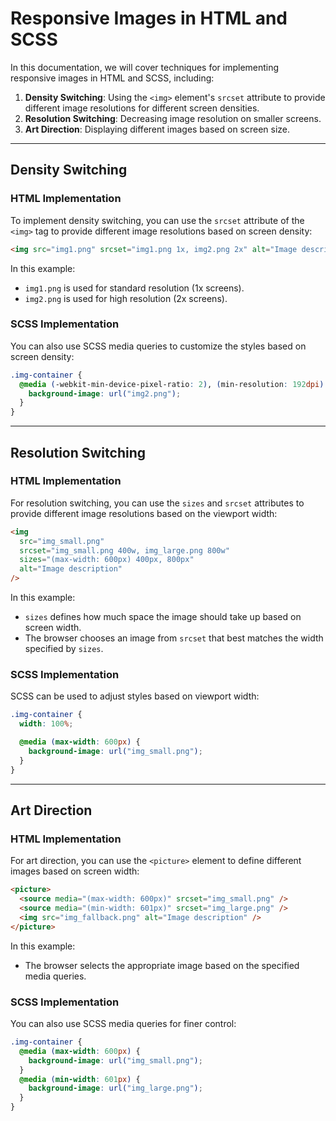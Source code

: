 # Responsive Images in HTML and SCSS

In this documentation, we will cover techniques for implementing responsive images in HTML and SCSS, including:

1. **Density Switching**: Using the `<img>` element's `srcset` attribute to provide different image resolutions for different screen densities.
2. **Resolution Switching**: Decreasing image resolution on smaller screens.
3. **Art Direction**: Displaying different images based on screen size.

---

## Density Switching

### HTML Implementation

To implement density switching, you can use the `srcset` attribute of the `<img>` tag to provide different image resolutions based on screen density:

```html
<img src="img1.png" srcset="img1.png 1x, img2.png 2x" alt="Image description" />
```

In this example:

- `img1.png` is used for standard resolution (1x screens).
- `img2.png` is used for high resolution (2x screens).

### SCSS Implementation

You can also use SCSS media queries to customize the styles based on screen density:

```scss
.img-container {
  @media (-webkit-min-device-pixel-ratio: 2), (min-resolution: 192dpi) {
    background-image: url("img2.png");
  }
}
```

---

## Resolution Switching

### HTML Implementation

For resolution switching, you can use the `sizes` and `srcset` attributes to provide different image resolutions based on the viewport width:

```html
<img
  src="img_small.png"
  srcset="img_small.png 400w, img_large.png 800w"
  sizes="(max-width: 600px) 400px, 800px"
  alt="Image description"
/>
```

In this example:

- `sizes` defines how much space the image should take up based on screen width.
- The browser chooses an image from `srcset` that best matches the width specified by `sizes`.

### SCSS Implementation

SCSS can be used to adjust styles based on viewport width:

```scss
.img-container {
  width: 100%;

  @media (max-width: 600px) {
    background-image: url("img_small.png");
  }
}
```

---

## Art Direction

### HTML Implementation

For art direction, you can use the `<picture>` element to define different images based on screen width:

```html
<picture>
  <source media="(max-width: 600px)" srcset="img_small.png" />
  <source media="(min-width: 601px)" srcset="img_large.png" />
  <img src="img_fallback.png" alt="Image description" />
</picture>
```

In this example:

- The browser selects the appropriate image based on the specified media queries.

### SCSS Implementation

You can also use SCSS media queries for finer control:

```scss
.img-container {
  @media (max-width: 600px) {
    background-image: url("img_small.png");
  }
  @media (min-width: 601px) {
    background-image: url("img_large.png");
  }
}
```
